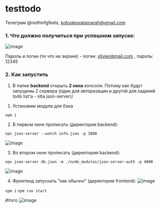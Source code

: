 # testtodo

Телеграм @nothinfgfeels, kobyakovatamarah@gmail.com

### 1. Что должно получиться при успешном запуске:

![image](https://user-images.githubusercontent.com/64412561/206899632-f98f7e5a-7e2d-48ce-a713-a646d4c5cb95.png)

Пароль и логин (те что на экране) - логин: olivier@mail.com , пароль: 12345

### 2. Как запустить

1. В папке **backend** открыть **2 окна** консоли.
Потому как будут запущены 2 сервера (один для авторизации и другой для заданий todo list'a - оба json-server)/

1) Установим модули для бэка

```npm i```

2) В первом окне прописать (директория backend):

``` npx json-server --watch info.json -p 3000 ```

![image](https://user-images.githubusercontent.com/64412561/206899965-ff7b29ce-7582-4a56-ac1c-7167a4ce467f.png)


3) Во втором окне прописать (директория backend):

``` npx json-server db.json -m ./node_modules/json-server-auth -p 4000 ```

![image](https://user-images.githubusercontent.com/64412561/206899986-6f49a20b-4b4f-4680-84fb-de2a35c846b3.png)

4) Фронтенд запускать "как обычно" (директория frontend):
![image](https://user-images.githubusercontent.com/64412561/206899942-f84b3ada-b22b-4bbf-a59b-455d5a8ed0ad.png)

```npm i```
 ```npm run start```

Итого
![image](https://user-images.githubusercontent.com/64412561/206900036-4a1c59d4-12ae-4517-a974-a2e5150e72a0.png)
